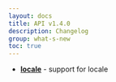 ```yaml
---
layout: docs
title: API v1.4.0
description: Changelog
group: what-s-new
toc: true
---
```


* **[locale](https://github.com/Microsoft/PowerBI-visuals/blob/master/Visual/Locale.md)** - support for locale